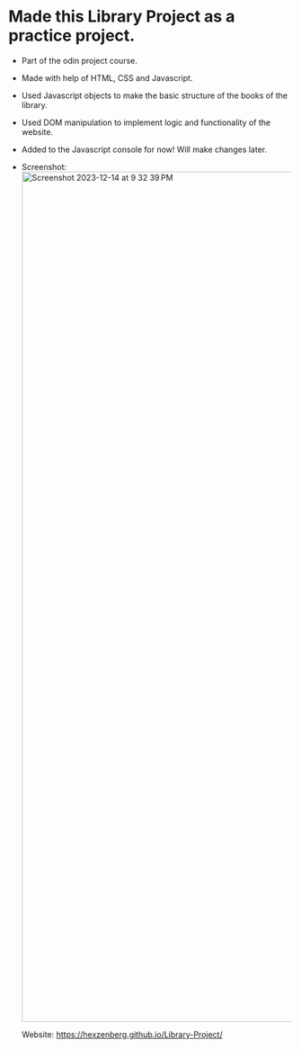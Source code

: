 # Made this Library Project as a practice project.

- Part of the odin project course.

- Made with help of HTML, CSS and Javascript.

- Used Javascript objects to make the basic structure of the books of the library.

- Used DOM manipulation to implement logic and functionality of the website.

- Added to the Javascript console for now! Will make changes later.

- Screenshot:
   <img width="1512" alt="Screenshot 2023-12-14 at 9 32 39 PM" src="https://github.com/Hexzenberg/Library-Project/assets/98541526/6f2716f6-0115-4bff-ab32-6f865af820fa">

   Website: https://hexzenberg.github.io/Library-Project/
